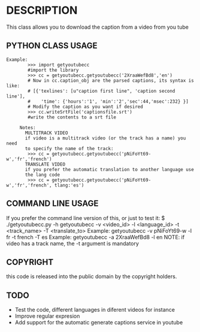 DESCRIPTION
=======================================================

This class allows you to download the caption from a video from you tube


PYTHON CLASS USAGE
-------------------------------------------------------

    Example:
            >>> import getyoutubecc
            #import the library
            >>> cc = getyoutubecc.getyoutubecc('2XraaWefBd8','en')
            # Now in cc.caption_obj are the parsed captions, its syntax is like:
            # [{'texlines': [u"caption first line", 'caption second line'],
            #    'time': {'hours':'1', 'min':'2','sec':44,'msec':232} }]
            # Modify the caption as you want if desired
            >>> cc.writeSrtFile('captionsfile.srt')
            #write the contents to a srt file
         
         Notes:
           MULTITRACK VIDEO
           if video is a multitrack video (or the track has a name) you need
           to specify the name of the track:
            >>> cc = getyoutubecc.getyoutubecc('pNiFoYt69-w','fr','french')
           TRANSLATE VIDEO
           if you prefer the automatic translation to another language use 
           the lang code
            >>> cc = getyoutubecc.getyoutubecc('pNiFoYt69-w','fr','french', tlang:'es')


COMMAND LINE USAGE
-------------------------------------------------------

If you prefer the command line version of this, or just to test it:
    $ ./getyoutubecc.py -h
    getyoutubecc -v <video_id> -l <language_id> -t <track_name> -T <translate_to>
    Example: getyoutubecc -v pNiFoYt69-w -l fr -t french -T es
    Example: getyoutubecc -a 2XraaWefBd8 -l en 
    NOTE: if video has a track name, the -t argument is mandatory 

COPYRIGHT
-------------------------------------------------------

this code is released into the public domain by the copyright holders.

TODO
-------------------------------------------------------

- Test the code, different languages in diferent videos for instance
- Improve regular expresion
- Add support for the automatic generate captions service in youtube
